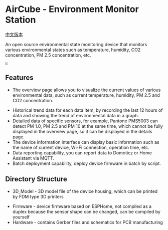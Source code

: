 # AirCube - Environment Monitor Station

[中文版本](README.md)

An open source environmental state monitoring device that monitors various environmental states such as temperature, humidity, CO2 concentration, PM 2.5 concentration, etc.

<img src="https://github.com/ohdarling/AirCube/raw/master/AirCube.png" style="zoom:50%;" />

## Features

* The overview page allows you to visualize the current values of various environmental data, such as current temperature, humidity, PM 2.5 and CO2 concentration.
- Historical trend data for each data item, by recording the last 12 hours of data and showing the trend of environmental data in a graph.
- Detailed data of specific sensors, for example, Pantone PMS5003 can detect PM 1.0, PM 2.5 and PM 10 at the same time, which cannot be fully displayed in the overview page, so it can be displayed in the details page.
- The device information interface can display basic information such as the name of current device, Wi-Fi connection, operation time, etc.
- Data reporting capability, you can report data to Domoticz or Home Assistant via MQTT.
- Batch deployment capability, deploy device firmware in batch by script.

## Directory Structure

* 3D_Model - 3D model file of the device housing, which can be printed by FDM type 3D printers
- Firmware - device firmware based on ESPHome, not compiled as a duplex because the sensor shape can be changed, can be compiled by yourself
- Hardware - contains Gerber files and schematics for PCB manufacturing

